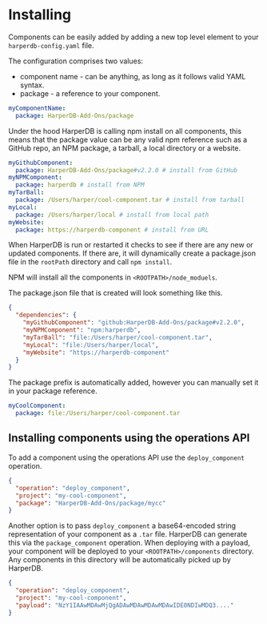 # Installing

Components can be easily added by adding a new top level element to your `harperdb-config.yaml` file.

The configuration comprises two values:

* component name - can be anything, as long as it follows valid YAML syntax.
* package - a reference to your component.

```yaml
myComponentName:
  package: HarperDB-Add-Ons/package
```

Under the hood HarperDB is calling npm install on all components, this means that the package value can be any valid npm reference such as a GitHub repo, an NPM package, a tarball, a local directory or a website.

```yaml
myGithubComponent:
  package: HarperDB-Add-Ons/package#v2.2.0 # install from GitHub 
myNPMComponent:
  package: harperdb # install from NPM
myTarBall:
  package: /Users/harper/cool-component.tar # install from tarball
myLocal:
  package: /Users/harper/local # install from local path
myWebsite:
  package: https://harperdb-component # install from URL
```

When HarperDB is run or restarted it checks to see if there are any new or updated components. If there are, it will dynamically create a package.json file in the `rootPath` directory and call `npm install`.

NPM will install all the components in `<ROOTPATH>/node_moduels`.

The package.json file that is created will look something like this.

```json
{
  "dependencies": {
    "myGithubComponent": "github:HarperDB-Add-Ons/package#v2.2.0",
    "myNPMComponent": "npm:harperdb",
    "myTarBall": "file:/Users/harper/cool-component.tar",
    "myLocal": "file:/Users/harper/local",
    "myWebsite": "https://harperdb-component"
  }
}
```

The package prefix is automatically added, however you can manually set it in your package reference.

```yaml
myCoolComponent:
  package: file:/Users/harper/cool-component.tar
```

## Installing components using the operations API

To add a component using the operations API use the `deploy_component` operation.

```json
{
  "operation": "deploy_component",
  "project": "my-cool-component",
  "package": "HarperDB-Add-Ons/package/mycc"
}
```

Another option is to pass `deploy_component` a base64-encoded string representation of your component as a `.tar` file. HarperDB can generate this via the `package_component` operation. When deploying with a payload, your component will be deployed to your `<ROOTPATH>/components` directory. Any components in this directory will be automatically picked up by HarperDB.

```json
{
  "operation": "deploy_component",
  "project": "my-cool-component",
  "payload": "NzY1IAAwMDAwMjQgADAwMDAwMDAwMDAwIDE0NDIwMDQ3...."
}
```
